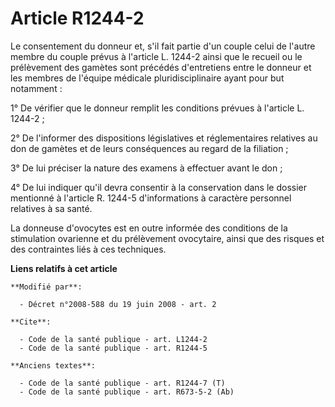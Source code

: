 # Article R1244-2

Le consentement du donneur et, s'il fait partie d'un couple celui de l'autre membre du couple prévus à l'article L. 1244-2
ainsi que le recueil ou le prélèvement des gamètes sont précédés d'entretiens entre le donneur et les membres de l'équipe
médicale pluridisciplinaire ayant pour but notamment : 

1° De vérifier que le donneur remplit les conditions prévues à l'article L. 1244-2 ; 

2° De l'informer des dispositions législatives et réglementaires relatives au don de gamètes et de leurs conséquences au
regard de la filiation ; 

3° De lui préciser la nature des examens à effectuer avant le don ; 

4° De lui indiquer qu'il devra consentir à la conservation dans le dossier mentionné à l'article R. 1244-5 d'informations à
caractère personnel relatives à sa santé. 

La donneuse d'ovocytes est en outre informée des conditions de la stimulation ovarienne et du prélèvement ovocytaire, ainsi
que des risques et des contraintes liés à ces techniques.

**Liens relatifs à cet article**

	**Modifié par**:

	  - Décret n°2008-588 du 19 juin 2008 - art. 2

	**Cite**:

	  - Code de la santé publique - art. L1244-2
	  - Code de la santé publique - art. R1244-5

	**Anciens textes**:

	  - Code de la santé publique - art. R1244-7 (T)
	  - Code de la santé publique - art. R673-5-2 (Ab)
